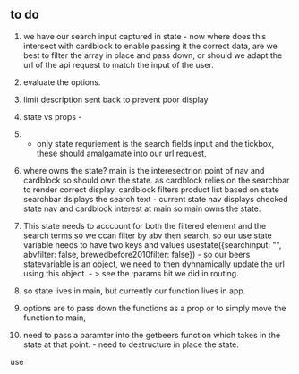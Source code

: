 ## to do

1.  we have our search input captured in state - now where does this intersect with cardblock to enable passing it the correct data, are we best to filter the array in place and pass down, or should we adapt the url of the api request to match the input of the user.
2.  evaluate the options.

3.  limit description sent back to prevent poor display

4.  state vs props -
5.  - only state requriement is the search fields input and the tickbox, these should amalgamate into our url request,
6.  where owns the state? main is the interesectrion point of nav and cardblock so should own the state. as cardblock relies on the searchbar to render correct display.
    cardblock filters product list based on state
    searchbar dsiplays the search text - current state
    nav displays checked state
    nav and cardblock interest at main so main owns the state.
7.  This state needs to acccount for both the filtered element and the search terms so we ccan filter by abv then search, so our use state variable needs to have two keys and values usestate({searchinput: "", abvfilter: false, brewedbefore2010filter: false}) - so our beers statevariable is an object, we need to then dyhnamically update the url using this object. - > see the :params bit we did in routing.
8.  so state lives in main, but currently our function lives in app.
9.  options are to pass down the functions as a prop or to simply move the function to main,
10. need to pass a paramter into the getbeers function which takes in the state at that point. - need to destructure in place the state.

use

